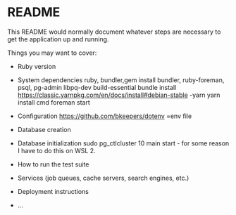 # README

This README would normally document whatever steps are necessary to get the
application up and running.

Things you may want to cover:

* Ruby version

* System dependencies
ruby, bundler,gem install bundler, ruby-foreman, psql, pg-admin libpq-dev build-essential
bundle install
https://classic.yarnpkg.com/en/docs/install#debian-stable -yarn 
yarn install cmd
foreman start


* Configuration
https://github.com/bkeepers/dotenv =env file
* Database creation

* Database initialization
sudo pg_ctlcluster 10 main start - for some reason I have to do this on WSL 2.
* How to run the test suite

* Services (job queues, cache servers, search engines, etc.)

* Deployment instructions

* ...
